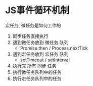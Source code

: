 # JS事件循环机制

宏任务, 微任务是如何工作的

1.  同步任务直接执行
2. 遇到微任务放到 微任务 队列 
   - Promise.then / Process.nextTick
3. 遇到宏任务放到 宏任务 队列
   - setTimeout / setInterval
4. 执行完 所有 同步 任务
5. 执行微任务队列中的任务
6. 执行宏任务队列中的任务